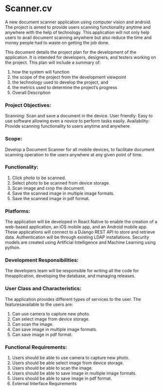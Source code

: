 # Scanner.cv
A new document scanner application using computer vision and android.
The project is aimed to provide users scanning functionality anytime and anywhere with the help of technology. This application will not only help users to avail document scanning anywhere but also reduce the time and money people had to waste on getting the job done.

This document details the project plan for the development of the application. It is intended for developers, designers, and testers working on the project. This plan
will include a summary of:
1. how the system will function
2. the scope of the project from the development viewpoint
3. the technology used to develop the project, and
4. the metrics used to determine the project’s progress
5. Overall Description
### Project Objectives:
Scanning: Scan and save a document in the device.
User friendly: Easy to use software allowing even a novice to perform tasks
easily.
Availability: Provide scanning functionality to users anytime and
anywhere
### Scope:
Develop a Document Scanner for all mobile devices, to facilitate document scanning
operation to the users anywhere at any given point of time.
### Functionality:
1. Click photo to be scanned.
2. Select photo to be scanned from device storage.
3. Scan image and crop the document.
4. Save the scanned image in multiple image formats.
5. Save the scanned image in pdf format.
### Platforms:
The application will be developed in React Native to enable the creation of a web-based application, an iOS mobile app, and an Android mobile app. These applications will connect to a DJango REST API to store and retrieve data. Authentication will be through existing LDAP installations. Security models are created using Artificial Intelligence and Machine Learning using python.
### Development Responsibilities:
The developers team will be responsible for writing all the code for theapplication, developing the database, and managing releases.
### User Class and Characteristics:
The application provides different types of services to the user. The featuresavailable to the users are:
1. Can use camera to capture new photo.
2. Can select image from device storage.
3. Can scan the image.
4. Can save image in multiple image formats.
5. Can save image in pdf format.
### Functional Requirements:
1. Users should be able to use camera to capture new photo.
2. Users should be able select image from device storage.
3. Users should be able to scan the image.
4. Users should be able to save image in multiple image formats.
5. Users should be able to save image in pdf format.
6. External Interface Requirements

